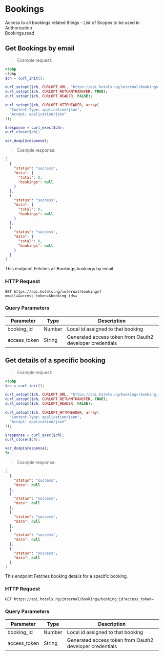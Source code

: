 # Bookings
Access to all bookings related things - List of Scopes to be used in Authorization<br> 
Bookings.read

## Get Bookings by email

>Example request:

```php
<?php
<?php
$ch = curl_init();

curl_setopt($ch, CURLOPT_URL, "https://api.hotels.ng/internal/bookings?email=&access_token=&booking_ids=");
curl_setopt($ch, CURLOPT_RETURNTRANSFER, TRUE);
curl_setopt($ch, CURLOPT_HEADER, FALSE);

curl_setopt($ch, CURLOPT_HTTPHEADER, array(
  "Content-Type: application/json",
  "Accept: application/json"
));

$response = curl_exec($ch);
curl_close($ch);

var_dump($response);
```
 >Example response:

```json
[
  {
    "status": "success",
    "data": {
      "total": 0,
      "bookings": null
    }
  },
  {
    "status": "success",
    "data": {
      "total": 0,
      "bookings": null
    }
  },
  {
    "status": "success",
    "data": {
      "total": 0,
      "bookings": null
    }
  }
]

```

This endpoint Fetches all Bookings,bookings by email.

### HTTP Request

  `GET https://api.hotels.ng/internal/bookings?email=&access_token=&booking_ids=`

### Query Parameters

Parameter | Type | Description
--------- | ------- | -----------
booking_id | Number | Local id assigned to that booking
access_token | String | Generated access token from Oauth2 developer credentials


## Get details of a specific booking

>Example request:

```php
<?php
$ch = curl_init();

curl_setopt($ch, CURLOPT_URL, "https://api.hotels.ng/bookings/booking_id?access_token");
curl_setopt($ch, CURLOPT_RETURNTRANSFER, TRUE);
curl_setopt($ch, CURLOPT_HEADER, FALSE);

curl_setopt($ch, CURLOPT_HTTPHEADER, array(
  "Content-Type: application/json",
  "Accept: application/json"
));

$response = curl_exec($ch);
curl_close($ch);

var_dump($response);
?>
```
 >Example response:

```json
[
  {
    "status": "success",
    "data": null
  },
  {
    "status": "success",
    "data": null
  },
  {
    "status": "success",
    "data": null
  },
  {
    "status": "success",
    "data": null
  },
  {
    "status": "success",
    "data": null
  }
]
```
This endpoint Fetches booking details for a specific booking.

### HTTP Request

  
  `GET https://api.hotels.ng/internal/bookings/booking_id?access_token=`

### Query Parameters

Parameter | Type | Description
--------- | ------- | -----------
booking_id | Number | Local id assigned to that booking
access_token | String | Generated access token from Oauth2 developer credentials




